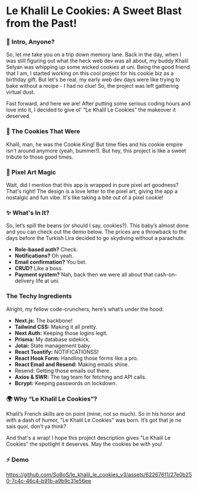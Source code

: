 # Le Khalil Le Cookies: A Sweet Blast from the Past!

### 🚀 Intro, Anyone?
So, let me take you on a trip down memory lane. Back in the day, when I was still figuring out what the heck web dev was all about, my buddy Khalil Selyan was whipping up some wicked cookies at uni. Being the good friend that I am, I started working on this cool project for his cookie biz as a birthday gift. But let's be real, my early web dev days were like trying to bake without a recipe - I had no clue! So, the project was left gathering virtual dust.

Fast forward, and here we are! After putting some serious coding hours and love into it, I decided to give ol' “Le Khalil Le Cookies” the makeover it deserved.

### 🍪 The Cookies That Were
Khalil, man, he was the Cookie King! But time flies and his cookie empire isn't around anymore (yeah, bummer!). But hey, this project is like a sweet tribute to those good times.

### 🎨 Pixel Art Magic
Wait, did I mention that this app is wrapped in pure pixel art goodness? That's right! The design is a love letter to the pixel art, giving the app a nostalgic and fun vibe. It's like taking a bite out of a pixel cookie!

### ✨ What's In It?
So, let’s spill the beans (or should I say, cookies?). This baby’s almost done and you can check out the demo below. The prices are a throwback to the days before the Turkish Lira decided to go skydiving without a parachute.

- **Role-based auth?** Check.
- **Notifications?** Oh yeah.
- **Email confirmation?** You bet.
- **CRUD?** Like a boss.
- **Payment system?** Nah, back then we were all about that cash-on-delivery life at uni.

### The Techy Ingredients
Alright, my fellow code-crunchers, here’s what’s under the hood:

- **Next.js:** The backbone!
- **Tailwind CSS:** Making it all pretty.
- **Next Auth:** Keeping those logins legit.
- **Prisma:** My database sidekick.
- **Jotai:** State management baby.
- **React Toastify:** NOTIFICATIONSS!
- **React Hook Form:** Handling those forms like a pro.
- **React Email and Resend:** Making emails shine.
- Resend: Getting those emails out there.
- **Axios & SWR:** The tag team for fetching and API calls.
- **Bcrypt:** Keeping passwords on lockdown.

### 🌍  Why “Le Khalil Le Cookies”?
Khalil’s French skills are on point (mine, not so much). So in his honor and with a dash of humor, "Le Khalil Le Cookies" was born. It’s got that je ne sais quoi, don’t ya think?

And that's a wrap! I hope this project description gives "Le Khalil Le Cookies" the spotlight it deserves. May the cookies be with you!

### ⚡ Demo
https://github.com/So8oS/le_khalil_le_cookies_v3/assets/62267611/27e0b250-7c4c-46c4-b91b-a9b9c31e56ee


